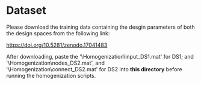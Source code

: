 # Dataset


Please download the training data containing the desgin parameters of both the design spaces from the following link:  

https://doi.org/10.5281/zenodo.17041483

After downloading, paste the '\Homogenization\input_DS1.mat' for DS1; and '\Homogenization\nodes_DS2.mat', and '\Homogenization\connect_DS2.mat' for DS2 into **this directory** before running the homogenization scripts.
